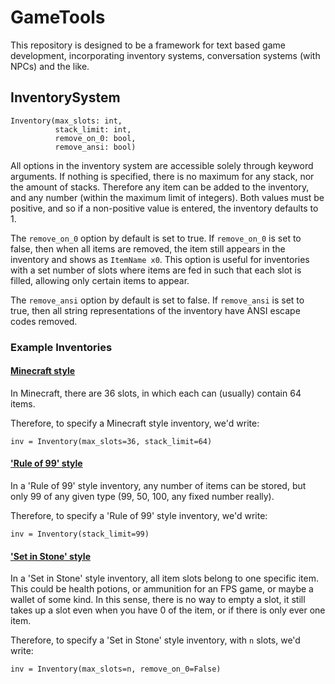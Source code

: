 # GameTools

This repository is designed to be a framework for text based game development, 
incorporating inventory systems, conversation systems (with NPCs) and the like.


## InventorySystem

```
Inventory(max_slots: int, 
          stack_limit: int, 
          remove_on_0: bool, 
          remove_ansi: bool)
```

All options in the inventory system are accessible solely through keyword
arguments. If nothing is specified, there is no maximum for any stack, nor
the amount of stacks. Therefore any item can be added to the inventory, and
any number (within the maximum limit of integers). Both values must be positive,
and so if a non-positive value is entered, the inventory defaults to 1.

The `remove_on_0` option by default is set to true. If `remove_on_0` is set to
false, then when all items are removed, the item still appears in the 
inventory and shows as `ItemName x0`. This option is useful for inventories
with a set number of slots where items are fed in such that each slot is filled,
allowing only certain items to appear. 

The `remove_ansi` option by default is set to false. If `remove_ansi` is set to
true, then all string representations of the inventory have ANSI escape codes 
removed.

### Example Inventories

<h4><u>Minecraft style</u></h4>

In Minecraft, there are 36 slots, in which each can (usually) contain 64 items.

Therefore, to specify a Minecraft style inventory, we'd write:

```
inv = Inventory(max_slots=36, stack_limit=64)  
```

<h4><u>'Rule of 99' style</u></h4>

In a 'Rule of 99' style inventory, any number of items can be stored, but only
99 of any given type (99, 50, 100, any fixed number really). 

Therefore, to specify a 'Rule of 99' style inventory, we'd write:

```
inv = Inventory(stack_limit=99)
```

<h4><u>'Set in Stone' style</u></h4>

In a 'Set in Stone' style inventory, all item slots belong to one specific item.
This could be health potions, or ammunition for an FPS game, or maybe a wallet
of some kind. In this sense, there is no way to empty a slot, it still takes 
up a slot even when you have 0 of the item, or if there is only ever one item.

Therefore, to specify a 'Set in Stone' style inventory, with `n` slots, we'd
write:

```
inv = Inventory(max_slots=n, remove_on_0=False)
```
